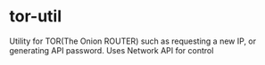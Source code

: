 # tor-util
Utility for TOR(The Onion ROUTER) such as requesting a new IP, or generating API password. Uses Network API for control
